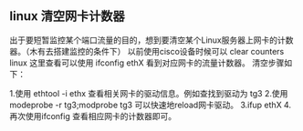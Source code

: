 ## linux 清空网卡计数器
出于要短暂监控某个端口流量的目的，想到要清空某个Linux服务器上网卡的计数器。（木有去搭建监控的条件下）
以前使用cisco设备时候可以 clear counters
linux  这里查看可以使用 ifconfig ethX 看到对应网卡的流量计数器。
清空步骤如下：
 
1.使用 ethtool -i ethx 查看相关网卡的驱动信息。例如查找到驱动为 tg3
2.使用 modeprobe -r tg3;modprobe tg3 可以快速地reload网卡驱动。
3.ifup ethX
4.再次使用ifconfig 查看相应网卡的计数器即可。